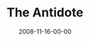 ---
layout: message
category: message
series: "GIMME GIMME"
title: "The Antidote"
date: 2008-11-16-00-00
message_id: 534
audio: "http://s3.amazonaws.com/crossroads-media/message/audio/GIMMEGIMME3.mp3"
audio-duration: "36:07"
notes-description: ""
notes: "http://s3.amazonaws.com/crossroads-media/documents/SN_11_14-15_08.pdf"
notes-title: "GIMME GIMME&#58; The Antidote (Study Notes)"
program: "http://s3.amazonaws.com/crossroads-media/documents/1115_16Program.pdf"
description: "The antidote to an attitude of entitlement is the discipline of gratitude. In this talk, Brian Tome discusses how we can build disciplined gratitude into our lives."
video: "http://s3.amazonaws.com/crossroads-media/message/video/GIMMEGIMME3.mp4"
video-duration: "36:07"
video-image: "http://s3.amazonaws.com/crossroads-media/images/GIMMEGIMME3-still.jpg"
explicit: false
---